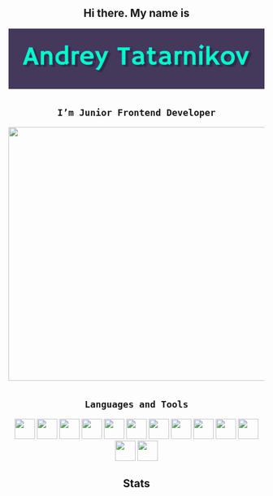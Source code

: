  <div id="MyProfile" align="center">

<p>

 ## Hi there. My name is

![Header](https://github.com/Andres-Tat/Andres-Tat/blob/main/assets/Header.png) 
 




## `I’m Junior Frontend Developer`

<img src="https://media.giphy.com/media/Ah3zHH7hvsSB2/giphy.gif" width="846" height="500">





## `Languages and Tools`
<div id="Languages and Tools" align="center">


<img src="https://cdn.jsdelivr.net/gh/devicons/devicon/icons/html5/html5-original.svg" width="40" height="40" />
<img src="https://cdn.jsdelivr.net/gh/devicons/devicon/icons/css3/css3-original.svg" width="40" height="40"> 
<img src="https://cdn.jsdelivr.net/gh/devicons/devicon/icons/javascript/javascript-original.svg" width="40" height="40">
<img src="https://cdn.jsdelivr.net/gh/devicons/devicon/icons/typescript/typescript-original.svg" width="40" height="40">
<img src="https://cdn.jsdelivr.net/gh/devicons/devicon/icons/vscode/vscode-original.svg" width="40" height="40"> 
<img src="https://cdn.jsdelivr.net/gh/devicons/devicon/icons/webstorm/webstorm-original.svg" width="40" height="40">
<img src="https://cdn.jsdelivr.net/gh/devicons/devicon/icons/figma/figma-original.svg" width="40" height="40"> 
<img src="https://cdn.jsdelivr.net/gh/devicons/devicon/icons/bootstrap/bootstrap-original.svg" width="40" height="40">
<img src="https://cdn.jsdelivr.net/gh/devicons/devicon/icons/sass/sass-original.svg" width="40" height="40">
<img src="https://cdn.jsdelivr.net/gh/devicons/devicon/icons/less/less-plain-wordmark.svg" width="40" height="40">
<img src="https://cdn.jsdelivr.net/gh/devicons/devicon/icons/docker/docker-original.svg" width="40" height="40">
<img src="https://cdn.jsdelivr.net/gh/devicons/devicon/icons/linux/linux-original.svg" width="40" height="40">
<img src="https://cdn.jsdelivr.net/gh/devicons/devicon/icons/git/git-original.svg" width="40" height="40">



## Stats








</div>